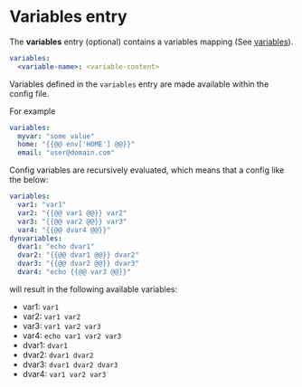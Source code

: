 # Variables entry

The **variables** entry (optional) contains a variables mapping (See [variables](config-file.md#variables)).

```yaml
variables:
  <variable-name>: <variable-content>
```

Variables defined in the `variables` entry are made available within the config file.

For example
```yaml
variables:
  myvar: "some value"
  home: "{{@@ env['HOME'] @@}}"
  email: "user@domain.com"
```

Config variables are recursively evaluated, which means that
a config like the below:
```yaml
variables:
  var1: "var1"
  var2: "{{@@ var1 @@}} var2"
  var3: "{{@@ var2 @@}} var3"
  var4: "{{@@ dvar4 @@}}"
dynvariables:
  dvar1: "echo dvar1"
  dvar2: "{{@@ dvar1 @@}} dvar2"
  dvar3: "{{@@ dvar2 @@}} dvar3"
  dvar4: "echo {{@@ var3 @@}}"
```

will result in the following available variables:

* var1: `var1`
* var2: `var1 var2`
* var3: `var1 var2 var3`
* var4: `echo var1 var2 var3`
* dvar1: `dvar1`
* dvar2: `dvar1 dvar2`
* dvar3: `dvar1 dvar2 dvar3`
* dvar4: `var1 var2 var3`